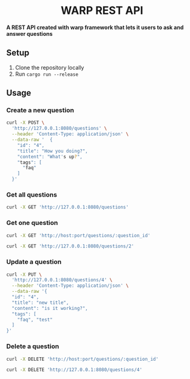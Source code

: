 <h1 align="center">WARP REST API</h1>

**A REST API created with warp framework that lets it users to ask and answer questions**

## Setup

1. Clone the repository locally
2. Run `cargo run --release`

## Usage

### Create a new question

```sh
curl -X POST \
  'http://127.0.0.1:8080/questions' \
  --header 'Content-Type: application/json' \
  --data-raw '  {
    "id": "4",
    "title": "How you doing?",
    "content": "What's up?",
    "tags": [
      "faq"
    ]
  }'
```

### Get all questions

```sh
curl -X GET 'http://127.0.0.1:8080/questions'
```

### Get one question

```sh
curl -X GET 'http://host:port/questions/:question_id'
```

```sh
curl -X GET 'http://127.0.0.1:8080/questions/2'
```

### Update a question

```sh
curl -X PUT \
  'http://127.0.0.1:8080/questions/4' \
  --header 'Content-Type: application/json' \
  --data-raw '{
  "id": "4",
  "title": "new title",
  "content": "is it working?",
  "tags": [
    "faq", "test"
  ]
}'
```

### Delete a question

```sh
curl -X DELETE 'http://host:port/questions/:question_id'
```

```sh
curl -X DELETE 'http://127.0.0.1:8080/questions/4'
```